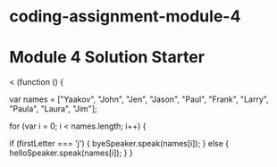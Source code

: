 # coding-assignment-module-4
<!DOCTYPE html>
<html>
<head>
  <meta charset="utf-8">
  <title>Module 4 Solution Starter</title>
  <script src="SpeakHello.js"></script>
  <script src="SpeakGoodBye.js"></script>
  <script src="script.js"></script>
</head>
<body>
  <h1>Module 4 Solution Starter</h1>
</body>
</html>
<
(function () {

var names = ["Yaakov", "John", "Jen", "Jason", "Paul", "Frank", "Larry", "Paula", "Laura", "Jim"];

for (var i = 0; i < names.length; i++) {

  if (firstLetter === 'j') {
    byeSpeaker.speak(names[i]);
  } else {
    helloSpeaker.speak(names[i]);
  }
}
